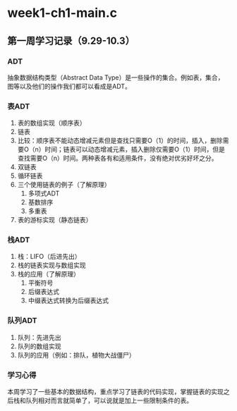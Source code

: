 # week1-ch1-main.c
## 第一周学习记录（9.29-10.3）

### ADT

抽象数据结构类型（Abstract Data Type）是一些操作的集合。例如表，集合，图等以及他们的操作我们都可以看成是ADT。

### 表ADT

1. 表的数组实现（顺序表）
2. 链表
3. 比较：顺序表不能动态增减元素但是查找只需要O（1）的时间，插入，删除需要O（n）时间；链表可以动态增减元素，插入删除仅需要O（1）时间，但是查找需要O（n）时间。两种表各有和适用条件，没有绝对优劣好坏之分。
4. 双链表
5. 循环链表
6. 三个使用链表的例子（了解原理）
   1. 多项式ADT
   2. 基数排序
   3. 多重表
7. 表的游标实现（静态链表）

### 栈ADT

1. 栈：LIFO（后进先出）
2. 栈的链表实现与数组实现
3. 栈的应用（了解原理）
   1. 平衡符号
   2. 后缀表达式
   3. 中缀表达式转换为后缀表达式

### 队列ADT

1. 队列：先进先出
2. 队列的数组实现
3. 队列的应用（例如：排队，植物大战僵尸）

### 学习心得

本周学习了一些基本的数据结构，重点学习了链表的代码实现，掌握链表的实现之后栈和队列相对而言就简单了，可以说就是加上一些限制条件的表。
